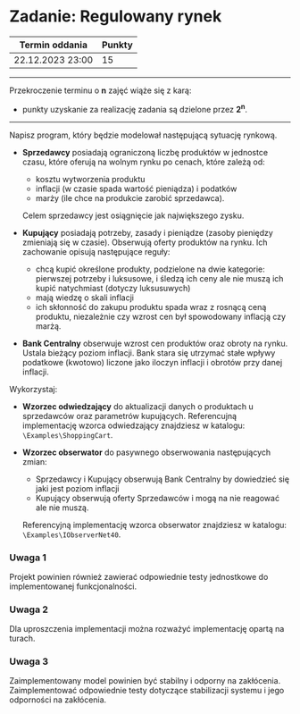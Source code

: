 # Zadanie: Regulowany rynek

| Termin oddania | Punkty     |
|----------------|:-----------|
| 22.12.2023  23:00   |    15      |

--- 
Przekroczenie terminu o **n** zajęć wiąże się z karą:
- punkty uzyskanie za realizację zadania są dzielone przez **2<sup>n</sup>**.

--- 

Napisz program, który będzie modelował następującą sytuację rynkową.

- **Sprzedawcy** posiadają ograniczoną liczbę produktów w jednostce czasu, które oferują na wolnym rynku po cenach, które zależą od:
    - kosztu wytworzenia produktu
    - inflacji (w czasie spada wartość pieniądza) i podatków
    - marży (ile chce na produkcie zarobić sprzedawca).

    Celem sprzedawcy jest osiągnięcie jak największego zysku.

- **Kupujący** posiadają potrzeby, zasady i pieniądze (zasoby pieniędzy zmieniają się w czasie). 
    Obserwują oferty produktów na rynku. Ich zachowanie opisują następujące reguły:
    - chcą kupić określone produkty, podzielone na dwie kategorie: pierwszej potrzeby i luksusowe, i śledzą ich ceny ale nie muszą ich kupić natychmiast (dotyczy luksusuwych)
    - mają wiedzę o skali inflacji
    - ich skłonność do zakupu produktu spada wraz z rosnącą ceną produktu, niezależnie czy wzrost cen był spowodowany inflacją czy marżą.
    
- **Bank Centralny** obserwuje wzrost cen produktów oraz obroty na rynku.
    Ustala bieżący poziom inflacji. Bank stara się utrzymać stałe wpływy podatkowe (kwotowo) liczone jako 
    iloczyn inflacji i obrotów przy danej inflacji.
    
    
Wykorzystaj:
- **Wzorzec odwiedzający** do aktualizacji danych o produktach u sprzedawców oraz parametrów kupujących.
    Referencujną implementację wzorca odwiedzający znajdziesz w katalogu: `\Examples\ShoppingCart`.
- **Wzorzec obserwator** do pasywnego obserwowania następujących zmian:
    - Sprzedawcy i Kupujący obserwują Bank Centralny by dowiedzieć się jaki jest poziom inflacji
    - Kupujący obserwują oferty Sprzedawców i mogą na nie reagować ale nie muszą.
   
    Referencyjną implementację wzorca obserwator znajdziesz w katalogu: `\Examples\IObserverNet40`.

### Uwaga 1
Projekt powinien również zawierać odpowiednie testy jednostkowe do implementowanej funkcjonalności.

### Uwaga 2
Dla uproszczenia implementacji można rozważyć implementację opartą na turach.

### Uwaga 3
Zaimplementowany model powinien być stabilny i odporny na zakłócenia. Zaimplementować odpowiednie testy dotyczące stabilizacji systemu i jego odporności na zakłócenia.
